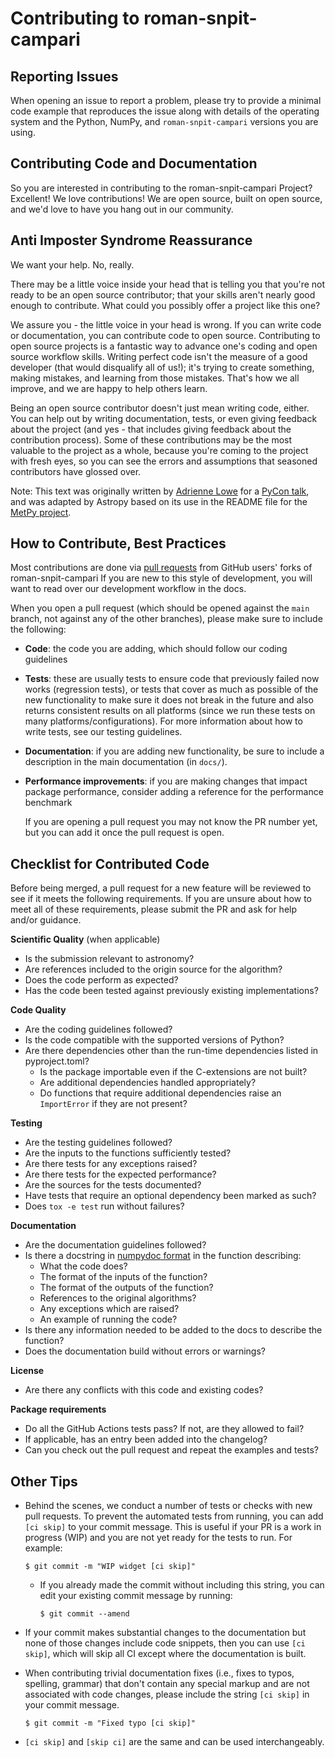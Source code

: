 Contributing to roman-snpit-campari
================================================

Reporting Issues
----------------

When opening an issue to report a problem, please try to provide a minimal code
example that reproduces the issue along with details of the operating
system and the Python, NumPy, and `roman-snpit-campari` versions you are using.

Contributing Code and Documentation
-----------------------------------

So you are interested in contributing to the roman-snpit-campari Project?  Excellent!
We love contributions! We are open source, built on open source, and
we'd love to have you hang out in our community.


Anti Imposter Syndrome Reassurance
----------------------------------

We want your help. No, really.

There may be a little voice inside your head that is telling you that you're not
ready to be an open source contributor; that your skills aren't nearly good
enough to contribute. What could you possibly offer a project like this one?

We assure you - the little voice in your head is wrong. If you can write code or
documentation, you can contribute code to open source.
Contributing to open source projects is a fantastic way to advance one's coding
and open source workflow skills. Writing perfect code isn't the measure of a good
developer (that would disqualify all of us!); it's trying to create something,
making mistakes, and learning from those mistakes. That's how we all improve,
and we are happy to help others learn.

Being an open source contributor doesn't just mean writing code, either. You can
help out by writing documentation, tests, or even giving feedback about the
project (and yes - that includes giving feedback about the contribution
process). Some of these contributions may be the most valuable to the project as
a whole, because you're coming to the project with fresh eyes, so you can see
the errors and assumptions that seasoned contributors have glossed over.

Note: This text was originally written by
[Adrienne Lowe](https://github.com/adriennefriend) for a
[PyCon talk](https://www.youtube.com/watch?v=6Uj746j9Heo), and was adapted by
Astropy based on its use in the README file for the
[MetPy project](https://github.com/Unidata/MetPy).


How to Contribute, Best Practices
---------------------------------

Most contributions are done via [pull
requests](https://help.github.com/en/github/collaborating-with-issues-and-pull-requests/about-pull-requests)
from GitHub users' forks of roman-snpit-campari If you are new to this
style of development, you will want to read over our development workflow in the docs.

When you open a pull request (which should be opened against the ``main``
branch, not against any of the other branches), please make sure to
include the following:

- **Code**: the code you are adding, which should follow
  our coding guidelines

- **Tests**: these are usually tests to ensure code that previously
  failed now works (regression tests), or tests that cover as much as possible
  of the new functionality to make sure it does not break in the future and
  also returns consistent results on all platforms (since we run these tests on
  many platforms/configurations). For more information about how to write
  tests, see our testing guidelines.

- **Documentation**: if you are adding new functionality, be sure to include a
  description in the main documentation (in ``docs/``).


- **Performance improvements**: if you are making changes that impact package
  performance, consider adding a reference for the performance benchmark 


  If you are opening a pull request you may not know
  the PR number yet, but you can add it once the pull request is open.



Checklist for Contributed Code
------------------------------

Before being merged, a pull request for a new feature will be reviewed to see if
it meets the following requirements. If you are unsure about how to meet all of these
requirements, please submit the PR and ask for help and/or guidance. 

**Scientific Quality** (when applicable)
  * Is the submission relevant to astronomy?
  * Are references included to the origin source for the algorithm?
  * Does the code perform as expected?
  * Has the code been tested against previously existing implementations?

**Code Quality**
  * Are the coding guidelines followed?
  * Is the code compatible with the supported versions of Python?
  * Are there dependencies other than the run-time dependencies listed in pyproject.toml?
    * Is the package importable even if the C-extensions are not built?
    * Are additional dependencies handled appropriately?
    * Do functions that require additional dependencies raise an `ImportError`
      if they are not present?

**Testing**
  * Are the testing guidelines followed?
  * Are the inputs to the functions sufficiently tested?
  * Are there tests for any exceptions raised?
  * Are there tests for the expected performance?
  * Are the sources for the tests documented?
  * Have tests that require an optional dependency been marked as such?
  * Does ``tox -e test`` run without failures?

**Documentation**
  * Are the documentation guidelines followed?
  * Is there a docstring in [numpydoc format](https://numpydoc.readthedocs.io/en/latest/format.html) in the function describing:
    * What the code does?
    * The format of the inputs of the function?
    * The format of the outputs of the function?
    * References to the original algorithms?
    * Any exceptions which are raised?
    * An example of running the code?
  * Is there any information needed to be added to the docs to describe the
    function?
  * Does the documentation build without errors or warnings?

**License**
  * Are there any conflicts with this code and existing codes?

**Package requirements**
  * Do all the GitHub Actions tests pass? If not, are they allowed to fail?
  * If applicable, has an entry been added into the changelog?
  * Can you check out the pull request and repeat the examples and tests?

Other Tips
----------

- Behind the scenes, we conduct a number of tests or checks with new pull requests.
  To prevent the automated tests from running, you can add ``[ci skip]``
  to your commit message. This is useful if your PR is a work in progress (WIP) and
  you are not yet ready for the tests to run. For example:

      $ git commit -m "WIP widget [ci skip]"

  - If you already made the commit without including this string, you can edit
    your existing commit message by running:

        $ git commit --amend

- If your commit makes substantial changes to the documentation but none of
  those changes include code snippets, then you can use ``[ci skip]``,
  which will skip all CI except where the documentation is built.

- When contributing trivial documentation fixes (i.e., fixes to typos, spelling,
  grammar) that don't contain any special markup and are not associated with
  code changes, please include the string ``[ci skip]`` in your commit
  message.

      $ git commit -m "Fixed typo [ci skip]"

- ``[ci skip]`` and ``[skip ci]`` are the same and can be used interchangeably.